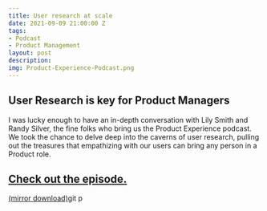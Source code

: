 ```yaml
---
title: User research at scale
date: 2021-09-09 21:00:00 Z
tags:
- Podcast
- Product Management
layout: post
description: 
img: Product-Experience-Podcast.png
---
```


## User Research is key for Product Managers
I was lucky enough to have an in-depth conversation with Lily Smith and Randy Silver, the fine folks who bring us the Product Experience podcast. We took the chance to delve deep into the caverns of user research, pulling out the treasures that empathizing with our users can bring any person in a Product role. 


## [Check out the episode.](https://www.mindtheproduct.com/conducting-user-research-at-scale-kenton-hansen-on-the-product-experience)

[(mirror download)](/assets/audio/conducting-user-research-at-scale-kenton-hansen.mp3)git p